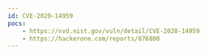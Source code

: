 ```yaml
---
id: CVE-2020-14959
pocs:
    - https://nvd.nist.gov/vuln/detail/CVE-2020-14959
    - https://hackerone.com/reports/876800
---
```

